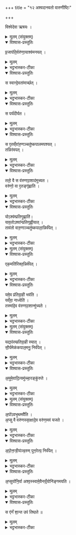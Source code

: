 +++
title = "१२ अश्वदानवतो वारुणीष्टिः"

+++

विश्वेदेवा ऋषयः ।

<details><summary>मूलम् (संयुक्तम्)</summary>

प्र॒जाप॑ति॒र्वरु॑णा॒याश्व॑मनय॒त्स स्वान्दे॒वता॑मार्च्छ॒त्स पर्य॑दीर्यत॒ स ए॒तव्ँवा॑रु॒णञ्चतु॑ष्कपालमपश्य॒त्तन्निर॑वप॒त्ततो॒ वै स व॑रुणपा॒शाद॑मुच्यत॒ वरु॑णो॒ वा ए॒तङ्गृ॑ह्णाति॒ योऽश्व॑म्प्रतिगृ॒ह्णाति॒ याव॒तोऽश्वा॑न्प्रतिगृह्णी॒यात्ताव॑तो वारु॒णाञ्चतु॑ष्कपाला॒न्निर्व॑पे॒द्वरु॑णमे॒व स्वेन॑ भाग॒धेये॒नोप॑ धावति॒ स ए॒वैनव्ँ॑वरुणपा॒शान्मु॑ञ्चति [46] चतु॑ष्कपाला भवन्ति॒ चतु॑ष्पा॒द्ध्यश्व॒स्समृ॑द्ध्यै
</details>

<details open><summary>विश्वास-प्रस्तुतिः</summary>

प्र॒जाप॑ति॒र्वरु॑णा॒याश्व॑मनयत् ।  
</details>

<details><summary>मूलम्</summary>

प्र॒जाप॑ति॒र्वरु॑णा॒याश्व॑मनयत् ।  
</details>

<details><summary>भट्टभास्कर-टीका</summary>

1प्राजापत्यो वा अश्व इति ॥+++(इदं प्रतीकं मूले न दृश्यते)+++ प्रजापतिरात्मदेवत्यमश्वं वरुणायानयत् अददात् ।
</details>

<details open><summary>विश्वास-प्रस्तुतिः</summary>

स स्वान्दे॒वता॑मार्च्छत् ।  
</details>

<details><summary>मूलम्</summary>

स स्वान्दे॒वता॑मार्च्छत् ।  
</details>

<details><summary>भट्टभास्कर-टीका</summary>

सोश्वं ददन्स्वमात्मानमश्वस्य देवतामार्छत् आर्तामकरोत्, ईशितव्यापगमात् देवतात्वहानिरेवार्तिः ।
</details>

<details open><summary>विश्वास-प्रस्तुतिः</summary>

स पर्य॑दीर्यत ।  
</details>

<details><summary>मूलम्</summary>

स पर्य॑दीर्यत ।  
</details>

<details><summary>भट्टभास्कर-टीका</summary>

ततश्च स प्रजापतिः विगळितदेवताभावः परितस्सर्वतोऽदीर्यत विपन्नोभवत् वरुणपाशैर्गृहीत इत्यर्थः ।
</details>

<details open><summary>विश्वास-प्रस्तुतिः</summary>

स ए॒तव्ँवा॑रु॒णञ्चतु॑ष्कपालमपश्यत् ।  
तन्निर॑वपत् ।  
</details>

<details><summary>मूलम्</summary>

स ए॒तव्ँवा॑रु॒णञ्चतु॑ष्कपालमपश्यत् ।  
तन्निर॑वपत् ।  
</details>

<details><summary>भट्टभास्कर-टीका</summary>

तदेवाह - वरुणो वा इत्यादि ।  
ननु प्रतिग्रहीतुरिदमुच्यते ; प्रतिगृह्णातीतिदर्शनात् । नैवम् । उपक्रमावगतदातृश्रुतिविरोधात् ; दातृविषयमेवेदं विपरिणम्यते । उक्तं चेदं न्यायविधिः 'अवैदिकं च [अचोदितं] कर्मभेदात्' इत्यत्र 'सालिङ्गादार्त्विजे स्यात्' इति । तस्मादुपक्रमोपसंहाराविरोधात्मकलिङ्गबलेन प्रतिग्राहयतीत्यर्थो युज्यते ।
</details>

<details open><summary>विश्वास-प्रस्तुतिः</summary>

ततो॒ वै स व॑रुणपा॒शाद॑मुच्यत ।  
वरु॑णो॒ वा ए॒तङ्गृ॑ह्णाति ।
</details>

<details><summary>मूलम्</summary>

ततो॒ वै स व॑रुणपा॒शाद॑मुच्यत ।  
वरु॑णो॒ वा ए॒तङ्गृ॑ह्णाति ।
</details>

<details><summary>भट्टभास्कर-टीका</summary>

तस्माद्दाता प्रजापतिः वारुणेन चतुष्कपालेन वरुणपाशादमुच्यत ।
</details>

<details open><summary>विश्वास-प्रस्तुतिः</summary>

योऽश्व॑म्प्रतिगृ॒ह्णाति॑।  
याव॒तोऽश्वा॑न्प्रतिगृह्णी॒यात् ।   
ताव॑तो वारु॒णाञ्चतु॑ष्कपाला॒न्निर्व॑पेत् ।
</details>

<details><summary>मूलम्</summary>

योऽश्व॑म्प्रतिगृ॒ह्णाति॑।  
याव॒तोऽश्वा॑न्प्रतिगृह्णी॒यात् ।   
ताव॑तो वारु॒णाञ्चतु॑ष्कपाला॒न्निर्व॑पेत् ।
</details>

<details><summary>भट्टभास्कर-टीका</summary>

तस्मादन्योपि यावतोश्वान्प्रतिगृह्णीयात्प्रतिग्राहयेत् तावतो वारुणान् चतुष्कपालान्निर्वपेदिति । इदं वैदिकेश्वप्रतिग्रह इति वेदितव्यम् । उक्तं हि 'दोषात्त्विष्टिर्लौकिके स्यात्' इत्यत्र 'अर्थवादो वानपवादात्तस्माद्यज्ञे प्रतीयते' इति । तत्रान्तर्भावितण्यर्थो गृह्णातिर्वेदितव्यः । यद्वा - ण्यन्तादेव लकारे बहुलमन्यत्रापि' इति णिलुक्, तत्र व्यत्ययेन श्नाप्रत्ययः ।  
केचिदाहुः - 'वारुणो वा अश्वः' इति वरुणदेवत्योश्वः ; स प्रजापतिना वरुणाय दीयमानो वरुणं स्वां देवतामपि आत्मीयदेवतात्वेन वर्तमानमपि प्रतिग्रहस्य दुष्टत्वात् आर्तमकरोत् ।   

+++(स पर्य॑दीर्यत)+++   

स वरुणः पर्यदीर्यत वरुणपाशैर्गृहीतो व्यापद्यत ।   

+++(स ए॒तव्ँवा॑रु॒णञ्चतु॑ष्कपालमपश्यत् । तन्निर॑वपत् ।)+++   

अथ स वरुणो वारुणं चातुष्कपालं दृष्ट्वा वरुणाय निरवपत् ।

+++(ततो॒ वै स व॑रुणपा॒शाद॑मुच्यत।)+++

ततो वरुणो वरुणपाशादमुच्यत । वारकं वा पापं वरुणः ।

+++(योऽश्व॑म्प्रतिगृ॒ह्णाति॑। )+++

यो नाम कश्चित् वरुणाख्यो वा अश्वं प्रतिगृह्णाति वरुण एनं गृह्णाति ।

+++(याव॒तोऽश्वा॑न्प्रतिगृह्णी॒यात् । ताव॑तो वारु॒णाञ्चतु॑ष्कपाला॒न्निर्व॑पेत् ।)+++  

तस्मात् 'यावतोश्वान्' इति प्रतिग्रहीतुरेव विधीयते इति । तदिदं न्यायविरुद्धमित्यादिना नाद्रियामहे ।   

ननु कथमेकस्यैव देवतात्वं यजमानत्वं च स्यात्? । नैष दोषः । 'इन्द्रो वै सदृङ् देवताभिरासीत्' इत्यत्र यथा इन्द्र आत्मार्थमैन्द्रमानुषूकमेकादशकपालं विदधाति, यथा 'वरुणं सुषुवाणम्' इत्यत्र वरुणो वारुणीं वशामालभते एवमिदं भविष्यति ॥
</details>

<details><summary>मूलम् (संयुक्तम्)</summary>

एक॒मति॑रिक्त॒न्निर्व॑पे॒द्यमे॒व प्र॑तिग्रा॒ही भव॑ति॒ यव्ँवा॒ नाध्येति॒ तस्मा॑दे॒व व॑रुणपा॒शान्मु॑च्यते
</details>

<details open><summary>विश्वास-प्रस्तुतिः</summary>

एक॒मति॑रिक्त॒न्निर्व॑पेत्  ।
</details>

<details><summary>मूलम्</summary>

एक॒मति॑रिक्त॒न्निर्व॑पेत्  ।
</details>

<details><summary>भट्टभास्कर-टीका</summary>

2एकमतिरिक्तमिति ॥ यावतः प्रतिगृह्णीयात्तेभ्योतिरिक्तं निर्वपेत् ; यथा षट्प्रतिगृह्य सप्तमं निर्वपेदिति ।
</details>

<details open><summary>विश्वास-प्रस्तुतिः</summary>

यमे॒व प्र॑तिग्रा॒ही भव॑ति ।  
यव्ँवा॒ नाध्येति॑ ।  
तस्मा॑दे॒व व॑रुणपा॒शान्मु॑च्यते ।  
</details>

<details><summary>मूलम्</summary>

यमे॒व प्र॑तिग्रा॒ही भव॑ति ।  
यव्ँवा॒ नाध्येति॑ ।  
तस्मा॑दे॒व व॑रुणपा॒शान्मु॑च्यते ।  
</details>

<details><summary>भट्टभास्कर-टीका</summary>

यमेवेति । यं प्रतिग्रहीष्यन्भवति यं वा पूर्वप्रतिगृहीतं नाध्येति नाधिगच्छति न स्मरति वा तस्मात्सर्वस्मान्निमित्तात् उपजाताद्वरुणपाशान्मुच्यते । 'अकेनोर्भविष्यदाधमर्ण्ययोः' इति षष्ठीप्रतिषेधः ॥
</details>

<details><summary>मूलम् (संयुक्तम्)</summary>

यद्यप॑रम्प्रतिग्रा॒ही स्यात्सौ॒र्यमेक॑कपाल॒मनु॒ निर्व॑पेद॒मुमे॒वादि॒त्यमु॑च्चा॒रङ्कु॑रुते
</details>

<details open><summary>विश्वास-प्रस्तुतिः</summary>

यद्यप॑रम्प्रतिग्रा॒ही स्यात् ।  
सौ॒र्यमेक॑कपाल॒मनु॒ निर्व॑पेत् ।  
</details>

<details><summary>मूलम्</summary>

यद्यप॑रम्प्रतिग्रा॒ही स्यात् ।  
सौ॒र्यमेक॑कपाल॒मनु॒ निर्व॑पेत् ।  
</details>

<details><summary>भट्टभास्कर-टीका</summary>

3यद्यपरमिति ॥ अश्वप्रतिग्राही कृत्वापि वारुणीमिष्टिं यदि भूयोपि प्रतिग्रहीष्यन् स्यात्सौर्यमेककपालमनुनिर्वपेत् । अपरमिति क्रियाविशेषणम् ।
</details>

<details open><summary>विश्वास-प्रस्तुतिः</summary>

अ॒मुमे॒वादि॒त्यमु॑च्चा॒रङ्कु॑रुते ।
</details>

<details><summary>मूलम्</summary>

अ॒मुमे॒वादि॒त्यमु॑च्चा॒रङ्कु॑रुते ।
</details>

<details><summary>भट्टभास्कर-टीका</summary>

अमुमादित्यमुच्चारं उच्छ्रिताचारं उपरि चरन्तं वा कुरुते, ततस्स एव वरुणपाशादिदोषं परिहरिष्यतीति ॥
</details>

<details><summary>मूलम् (संयुक्तम्)</summary>

अपो॑ऽवभृ॒थमवै॑त्य॒प्सु वै वरु॑णस्सा॒क्षादे॒व वरु॑ण॒मव॑ यजतेऽपोन॒प्त्रीय॑ञ्च॒रुम्पुन॒रेत्य॒ निर्व॑पेद॒प्सुयो॑नि॒र्वा अश्व॒स्स्वामे॒वैनय्ँ॒योनि॑ङ्गमयति॒ स ए॑नँ शा॒न्त उप॑ तिष्ठते ॥ [47]  
</details>

<details open><summary>विश्वास-प्रस्तुतिः</summary>

अ॒पो॑ऽवभृ॒थमवै॑ति ।   
अ॒प्सु वै वरु॑णस्सा॒क्षादे॒व वरु॑ण॒मव॑ यजते ।  
</details>

<details><summary>मूलम्</summary>

अ॒पो॑ऽवभृ॒थमवै॑ति ।   
अ॒प्सु वै वरु॑णस्सा॒क्षादे॒व वरु॑ण॒मव॑ यजते ।  
</details>

<details><summary>भट्टभास्कर-टीका</summary>

4अपोवभृथकर्मार्थमवैति ॥ अपोनप्त्रीयं चरुमवभृथादेत्य पुनर्निर्वपेत् । 'अपोनप्त्रपांनप्तृभ्यां घः' 'छ च' इति छप्रत्ययः ।
</details>

<details open><summary>विश्वास-प्रस्तुतिः</summary>

अ॒पो॒न॒प्त्री॒य॑ञ्च॒रुम् पुन॒रेत्य॒ निर्व॑पेत् ।  
</details>

<details><summary>मूलम्</summary>

अ॒पो॒न॒प्त्री॒य॑ञ्च॒रुम् पुन॒रेत्य॒ निर्व॑पेत् ।  
</details>

<details><summary>भट्टभास्कर-टीका</summary>

अपांनप्ता चतुर्थः अपोनप्ता । छान्दसो युगगं [सोलुक्] ।
</details>

<details open><summary>विश्वास-प्रस्तुतिः</summary>

अ॒प्सुयो॑नि॒र्वा अश्व॒स्स्वामे॒वैनय्ँ॒योनि॑ङ्गमयति ।  
</details>

<details><summary>मूलम्</summary>

अ॒प्सुयो॑नि॒र्वा अश्व॒स्स्वामे॒वैनय्ँ॒योनि॑ङ्गमयति ।  
</details>

<details><summary>भट्टभास्कर-टीका</summary>

अप्सुयोनिरिति । 'अपो योनियन्मतुषु सप्तम्या अलुक्' इत्यलुक् ।
</details>

<details open><summary>विश्वास-प्रस्तुतिः</summary>

स ए॑नँ शा॒न्त उप॑ तिष्ठते ॥
</details>

<details><summary>मूलम्</summary>

स ए॑नँ शा॒न्त उप॑ तिष्ठते ॥
</details>

<details><summary>भट्टभास्कर-टीका</summary>

शान्त इति । निवृत्तवरुणपाशादिदोषस्सुखहेतुरेवोपतिष्ठते मित्रवदुपसंप्राप्नोति ॥

इति तृतीये द्वादशोनुवाकः ॥  
</details>
